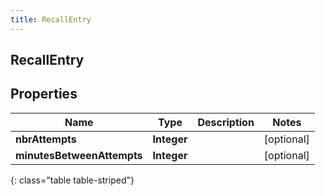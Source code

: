 ```yaml
---
title: RecallEntry
---
```

## RecallEntry


## Properties

| Name | Type | Description | Notes |
| ------------ | ------------- | ------------- | ------------- |
| **nbrAttempts** | **Integer** |  |  [optional] |
| **minutesBetweenAttempts** | **Integer** |  |  [optional] |
{: class="table table-striped"}



